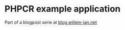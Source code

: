 # PHPCR example application

Part of a blogpost serie at [blog.willem-jan.net](http://blog.willem-jan.net/2014/01/10/nodetypes-and-mixins/)